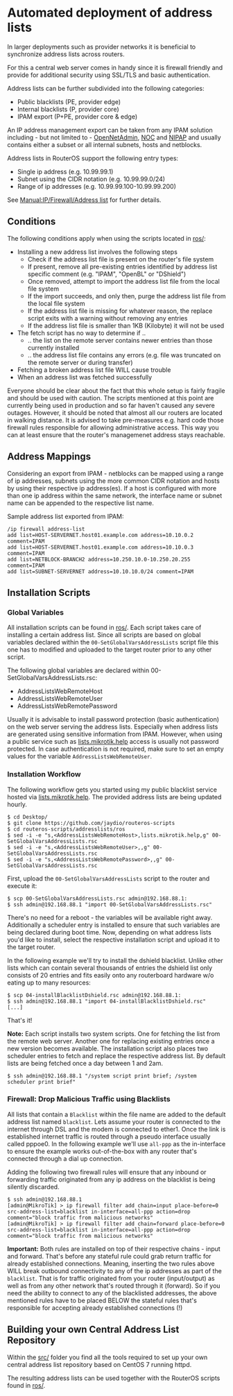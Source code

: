 # Automated deployment of address lists

In larger deployments such as provider networks it is beneficial to synchronize address lists across routers.

For this a central web server comes in handy since it is firewall friendly and provide for additional security using SSL/TLS and basic authentication.

Address lists can be further subdivided into the following categories:

 * Public blacklists (PE, provider edge)
 * Internal blacklists (P, provider core)
 * IPAM export (P+PE, provider core & edge)

An IP address management export can be taken from any IPAM solution including - but not limited to - [OpenNetAdmin](http://opennetadmin.com/), [NOC](https://kb.nocproject.org/) and [NIPAP](http://spritelink.github.io/NIPAP/) and usually contains either a subset or all internal subnets, hosts and netblocks.

Address lists in RouterOS support the following entry types:

 * Single ip address (e.g. 10.99.99.1)
 * Subnet using the CIDR notation (e.g. 10.99.99.0/24)
 * Range of ip addresses (e.g. 10.99.99.100-10.99.99.200)

See [Manual:IP/Firewall/Address list](http://wiki.mikrotik.com/wiki/Manual:IP/Firewall/Address_list) for further details.

## Conditions

The following conditions apply when using the scripts located in [ros/](ros/):

 * Installing a new address list involves the following steps
   * Check if the address list file is present on the router's file system
   * If present, remove all pre-existing entries identified by address list specific comment (e.g. "IPAM", "OpenBL" or "DShield")
   * Once removed, attempt to import the address list file from the local file system
   * If the import succeeds, and only then, purge the address list file from the local file system
   * If the address list file is missing for whatever reason, the replace script exits with a warning without removing any entries
   * If the address list file is smaller than 1KB (Kilobyte) it will not be used
 * The fetch script has no way to determine if ..
   * .. the list on the remote server contains newer entries than those currently installed
   * .. the address list file contains any errors (e.g. file was truncated on the remote server or during transfer)
 * Fetching a broken address list file WILL cause trouble
 * When an address list was fetched successfully 

Everyone should be clear about the fact that this whole setup is fairly fragile and should be used with caution. The scripts mentioned at this point are currently being used in production and so far haven't caused any severe outages. However, it should be noted that almost all our routers are located in walking distance. It is advised to take pre-measures e.g. hard code those firewall rules responsible for allowing administrative access. This way you can at least ensure that the router's managemenet address stays reachable.

## Address Mappings

Considering an export from IPAM - netblocks can be mapped using a range of ip addresses, subnets using the more common CIDR notation and hosts by using their respective ip address(es). If a host is configured with more than one ip address within the same network, the interface name or subnet name can be appended to the respective list name.

Sample address list exported from IPAM:

```
/ip firewall address-list
add list=HOST-SERVERNET.host01.example.com address=10.10.0.2 comment=IPAM
add list=HOST-SERVERNET.host01.example.com address=10.10.0.3 comment=IPAM
add list=NETBLOCK-BRANCH2 address=10.250.10.0-10.250.20.255 comment=IPAM
add list=SUBNET-SERVERNET address=10.10.10.0/24 comment=IPAM
```

## Installation Scripts

### Global Variables

All installation scripts can be found in [ros/](ros/). Each script takes care of installing a certain address list. Since all scripts are based on global variables declared within the `00-SetGlobalVarsAddressLists` script file this one has to modified and uploaded to the target router prior to any other script.

The following global variables are declared within 00-SetGlobalVarsAddressLists.rsc:

 * AddressListsWebRemoteHost
 * AddressListsWebRemoteUser
 * AddressListsWebRemotePassword

Usually it is advisable to install password protection (basic authentication) on the web server serving the address lists. Especially when address lists are generated using sensitive information from IPAM. However, when using a public service such as [lists.mikrotik.help](https://lists.mikrotik.help) access is usually not password protected. In case authentication is not required, make sure to set an empty values for the variable `AddressListsWebRemoteUser`.

### Installation Workflow

The following workflow gets you started using my public blacklist service hosted via [lists.mikrotik.help](http://lists.mikrotik.help/). The provided address lists are being updated hourly.

```
$ cd Desktop/
$ git clone https://github.com/jaydio/routeros-scripts
$ cd routeros-scripts/addresslists/ros
$ sed -i -e "s,<AddressListsWebRemoteHost>,lists.mikrotik.help,g" 00-SetGlobalVarsAddressLists.rsc
$ sed -i -e "s,<AddressListsWebRemoteUser>,,g" 00-SetGlobalVarsAddressLists.rsc
$ sed -i -e "s,<AddressListsWebRemotePassword>,,g" 00-SetGlobalVarsAddressLists.rsc
```

First, upload the `00-SetGlobalVarsAddressLists` script to the router and execute it:

```
$ scp 00-SetGlobalVarsAddressLists.rsc admin@192.168.88.1:
$ ssh admin@192.168.88.1 "import 00-SetGlobalVarsAddressLists.rsc"
```

There's no need for a reboot - the variables will be available right away. Additionally a scheduler entry is installed to ensure that such variables are being declared during boot time. Now, depending on what address lists you'd like to install, select the respective installation script and upload it to the target router.

In the following example we'll try to install the dshield blacklist. Unlike other lists which can contain several thousands of entries the dshield list only consists of 20 entries and fits easily onto any routerboard hardware w/o eating up to many resources:

```
$ scp 04-installBlacklistDshield.rsc admin@192.168.88.1:
$ ssh admin@192.168.88.1 "import 04-installBlacklistDshield.rsc"
[...]
```

That's it!

**Note:** Each script installs two system scripts. One for fetching the list from the remote web server. Another one for replacing existing entries once a new version becomes available. The installation script also places two scheduler entries to fetch and replace the respective address list. By default lists are being fetched once a day between 1 and 2am.

```
$ ssh admin@192.168.88.1 "/system script print brief; /system scheduler print brief"
```

### Firewall: Drop Malicious Traffic using Blacklists

All lists that contain a `Blacklist` within the file name are added to the default address list named `blacklist`. Lets assume your router is connected to the internet through DSL and the modem is connected to ether1. Once the link is established internet traffic is routed through a pseudo interface usually called pppoe0. In the following example we'll use `all-ppp` as the in-interface to ensure the example works out-of-the-box with any router that's connected through a dial up connection.

Adding the following two firewall rules will ensure that any inbound or forwarding traffic originated from any ip address on the blacklist is being silently discarded.

```
$ ssh admin@192.168.88.1
[admin@MikroTik] > ip firewall filter add chain=input place-before=0 src-address-list=blacklist in-interface=all-ppp action=drop comment="block traffic from malicious networks"
[admin@MikroTik] > ip firewall filter add chain=forward place-before=0 src-address-list=blacklist in-interface=all-ppp action=drop comment="block traffic from malicious networks"
```

**Important:** Both rules are installed on top of their respective chains - input and forward. That's before any stateful rule could grab return traffic for already established connections. Meaning, inserting the two rules above WILL break outbound connectivity to any of the ip addresses as part of the `blacklist`. That is for traffic originated from your router (input/output) as well as from any other network that's routed through it (forward). So if you need the ability to connect to any of the blacklisted addresses, the above mentioned rules have to be placed BELOW the stateful rules that's responsible for accepting already established connections (!)

## Building your own Central Address List Repository

Within the [src/](src/) folder you find all the tools required to set up your own central address list repository based on CentOS 7 running httpd.

The resulting address lists can be used together with the RouterOS scripts found in [ros/](ros/).
